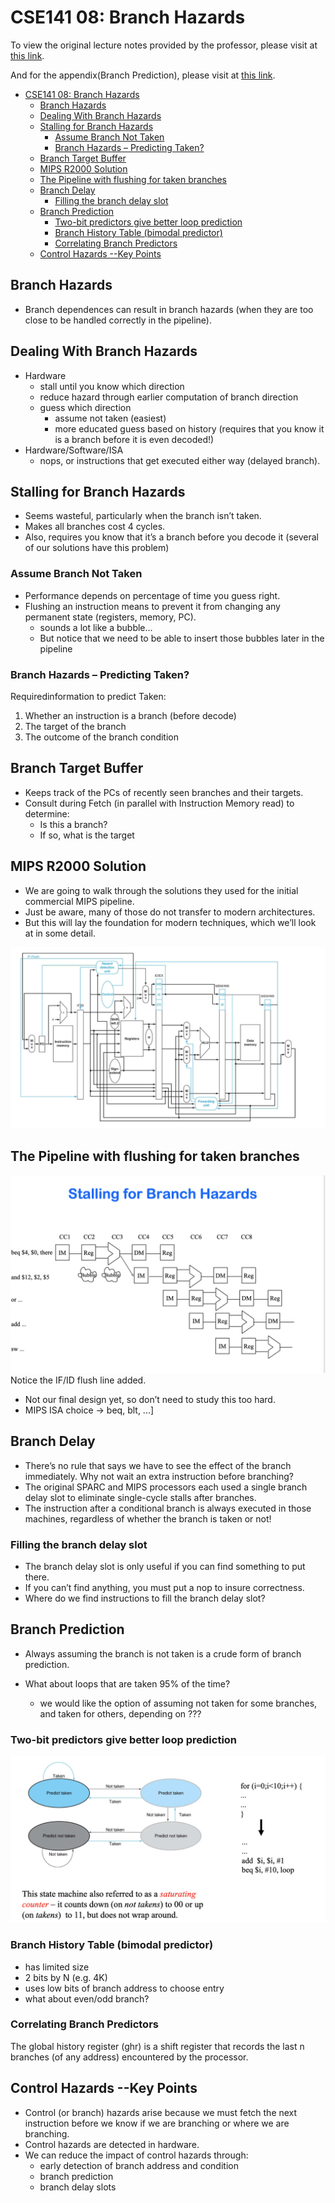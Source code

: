 # CSE141 08: Branch Hazards

To view the original lecture notes provided by the professor, please visit at [this link](files/cse141_08.pdf).

And for the appendix(Branch Prediction), please visit at [this link](files/cse141_08_A.pdf).

- [CSE141 08: Branch Hazards](#cse141-08-branch-hazards)
  - [Branch Hazards](#branch-hazards)
  - [Dealing With Branch Hazards](#dealing-with-branch-hazards)
  - [Stalling for Branch Hazards](#stalling-for-branch-hazards)
    - [Assume Branch Not Taken](#assume-branch-not-taken)
    - [Branch Hazards – Predicting Taken?](#branch-hazards--predicting-taken)
  - [Branch Target Buffer](#branch-target-buffer)
  - [MIPS R2000 Solution](#mips-r2000-solution)
  - [The Pipeline with flushing for taken branches](#the-pipeline-with-flushing-for-taken-branches)
  - [Branch Delay](#branch-delay)
    - [Filling the branch delay slot](#filling-the-branch-delay-slot)
  - [Branch Prediction](#branch-prediction)
    - [Two-bit predictors give better loop prediction](#two-bit-predictors-give-better-loop-prediction)
    - [Branch History Table (bimodal predictor)](#branch-history-table-bimodal-predictor)
    - [Correlating Branch Predictors](#correlating-branch-predictors)
  - [Control Hazards --Key Points](#control-hazards---key-points)


## Branch Hazards
- Branch dependences can result in branch hazards (when 
they are too close to be handled correctly in the pipeline).

## Dealing With Branch Hazards
- Hardware
  - stall until you know which direction
  - reduce hazard through earlier computation of branch direction
  - guess which direction
    - assume not taken (easiest)
    - more educated guess based on history (requires that you know it is a 
branch before it is even decoded!)
- Hardware/Software/ISA
  - nops, or instructions that get executed either way (delayed branch).

## Stalling for Branch Hazards
- Seems wasteful, particularly when the branch isn’t taken.
- Makes all branches cost 4 cycles.
- Also, requires you know that it’s a branch before you 
decode it (several of our solutions have this problem)

### Assume Branch Not Taken
- Performance depends on percentage of time you guess 
right.
- Flushing an instruction means to prevent it from changing 
any permanent state (registers, memory, PC).
    - sounds a lot like a bubble...
    - But notice that we need to be able to insert those bubbles later in 
the pipeline

### Branch Hazards – Predicting Taken?
Requiredinformation to predict Taken:
1. Whether an instruction is a branch (before decode)
2. The target of the branch
3. The outcome of the branch condition

## Branch Target Buffer
- Keeps track of the PCs of recently seen branches and their 
targets.
- Consult during Fetch (in parallel with Instruction Memory 
read) to determine:
    -  Is this a branch?
    - If so, what is the target

## MIPS R2000 Solution
- We are going to walk through the solutions they used for 
the initial commercial MIPS pipeline.
- Just be aware, many of those do not transfer to modern 
architectures.
- But this will lay the foundation for modern techniques, 
which we’ll look at in some detail.

![](images/cse141_08_01.png)

## The Pipeline with flushing for taken branches
![](images/cse141_08_02.png)
Notice the IF/ID flush line added.
- Not our final design yet, so don’t need to study this too hard.
- MIPS ISA choice -> beq, blt, ...]

## Branch Delay
- There’s no rule that says we have to see the effect of the 
branch immediately.  Why not wait an extra instruction 
before branching?
- The original SPARC and MIPS processors each used a 
single branch delay slot to eliminate single-cycle stalls 
after branches.
- The instruction after a conditional branch is always 
executed in those machines, regardless of whether the 
branch is taken or not!

### Filling the branch delay slot
- The branch delay slot is only useful if you can find 
something to put there.
- If you can’t find anything, you must put a nop to insure 
correctness.
- Where do we find instructions to fill the branch delay slot?

## Branch Prediction
- Always assuming the branch is not taken is a crude form of branch prediction.

- What about loops that are taken 95% of the time?
  - we would like the option of assuming not taken for some branches, 
and taken for others, depending on ???

### Two-bit predictors give better loop prediction
![](images/cse141_08_03.png)

### Branch History Table (bimodal predictor)
- has limited size
- 2 bits by N (e.g. 4K)
- uses low bits of branch address to choose entry
- what about even/odd branch?

### Correlating Branch Predictors
The global history register (ghr) is a shift register that 
records the last n branches (of any address) encountered by 
the processor.


## Control Hazards --Key Points
- Control (or branch) hazards arise because we must fetch 
the next instruction before we know if we are branching or 
where we are branching.
- Control hazards are detected in hardware.
- We can reduce the impact of control hazards through:
  - early detection of branch address and condition
  - branch prediction
  - branch delay slots